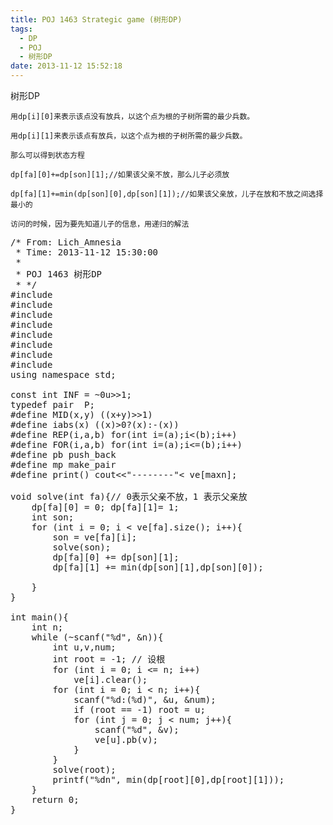 ```yaml
---
title: POJ 1463 Strategic game (树形DP)
tags:
  - DP
  - POJ
  - 树形DP
date: 2013-11-12 15:52:18
---
```


树形DP

	用dp[i][0]来表示该点没有放兵，以这个点为根的子树所需的最少兵数。

	用dp[i][1]来表示该点有放兵，以这个点为根的子树所需的最少兵数。

	那么可以得到状态方程

	dp[fa][0]+=dp[son][1];//如果该父亲不放，那么儿子必须放

	dp[fa][1]+=min(dp[son][0],dp[son][1]);//如果该父亲放，儿子在放和不放之间选择最小的

	访问的时候，因为要先知道儿子的信息，用递归的解法

	 

	 

<pre class="brush:cpp">
/* From: Lich_Amnesia
 * Time: 2013-11-12 15:30:00
 *
 * POJ 1463 树形DP
 * */
#include <iostream>
#include <cstdio>
#include <algorithm>
#include <cstring>
#include <cmath>
#include <queue>
#include <set>
#include <vector>
using namespace std;

const int INF = ~0u>>1;
typedef pair <int,int> P;
#define MID(x,y) ((x+y)>>1)
#define iabs(x) ((x)>0?(x):-(x))
#define REP(i,a,b) for(int i=(a);i<(b);i++)
#define FOR(i,a,b) for(int i=(a);i<=(b);i++)
#define pb push_back
#define mp make_pair
#define print() cout<<"--------"<<endl
#define maxn 1600

int dp[maxn][2];

vector<int> ve[maxn];

void solve(int fa){// 0表示父亲不放，1 表示父亲放
	dp[fa][0] = 0; dp[fa][1]= 1;
	int son;
	for (int i = 0; i < ve[fa].size(); i++){
		son = ve[fa][i];
		solve(son);
		dp[fa][0] += dp[son][1];
		dp[fa][1] += min(dp[son][1],dp[son][0]);

	}
}

int main(){
	int n;
	while (~scanf("%d", &n)){
		int u,v,num;
		int root = -1; // 设根
		for (int i = 0; i <= n; i++)
			ve[i].clear();
		for (int i = 0; i < n; i++){
			scanf("%d:(%d)", &u, &num);
			if (root == -1) root = u;
			for (int j = 0; j < num; j++){
				scanf("%d", &v);
				ve[u].pb(v);
			}
		}
		solve(root);
		printf("%dn", min(dp[root][0],dp[root][1]));
	}
	return 0;
}
</pre>

	 